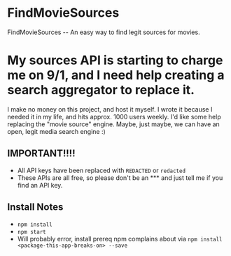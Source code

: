 # FindMovieSources
FindMovieSources -- An easy way to find legit sources for movies.

# My sources API is starting to charge me on 9/1, and I need help creating a search aggregator to replace it. 
I make no money on this project, and host it myself. I wrote it because I needed it in my life, and hits approx. 1000 users weekly. I'd like some help replacing the "movie source" engine. Maybe, just maybe, we can have an open, legit media search engine :) 

## IMPORTANT!!!!
* All API keys have been replaced with `REDACTED` or `redacted`
* These APIs are all free, so please don't be an *** and just tell me if you find an API key. 

## Install Notes
* `npm install`
* `npm start`
* Will probably error, install prereq npm complains about via `npm install <package-this-app-breaks-on> --save`